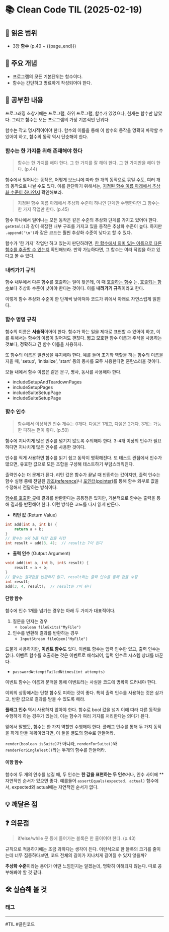 # 📚 Clean Code TIL (2025-02-19)

## 📖 읽은 범위

- 3장 **함수** (p.40 ~ {{page_end}})

## 📌 주요 개념

- 프로그램의 모든 기본단위는 함수이다.
- 함수는 간단하고 명료하게 작성되어야 한다.

## 📖 공부한 내용

프로그래밍 초창기에는 프로그램, 하위 프로그램, 함수가 있었으나, 현재는 함수만 남았다. 그리고 함수는 모든 프로그램의 가장 기본적인 단위다.

함수는 작고 명시적이어야 한다. 함수의 이름을 통해 이 함수의 동작을 명확히 파악할 수 있어야 하고, 함수의 동작 역시 단순해야 한다.

### 함수는 한 가지를 위해 존재해야 한다

> 함수는 한 가지를 해야 한다. 그 한 가지를 잘 해야 한다. 그 한 가지만을 해야 한다. (p.44)

함수에서 일어나는 동작은, 어떻게 보느냐에 따라 한 개의 동작으로 묶일 수도, 여러 개의 동작으로 나뉠 수도 있다. 이를 판단하기 위해서는, <u>지정된 함수 이름 아래에서 추상화 수준이 하나인지</u> 확인해보라.

> 지정된 함수 이름 아래에서 추상화 수준이 하나인 단계만 수행한다면 그 함수는 한 가지 작업만 한다. (p.45)

함수 하나에서 일어나는 모든 동작은 같은 수준의 추상화 단계를 가지고 있어야 한다. `getHtml()`과 같이 복잡한 내부 구조를 가지고 있을 동작은 추상화 수준이 높다. 하지만 `.append('\n')`과 같은 코드는 훨씬 추상화 수준이 낮다고 할 수 있다.

함수가 '한 가지' 작업만 하고 있는지 판단하려면, <u>한 함수에서 의미 있는 이름으로 다른 함수를 추출할 수 있는지</u> 확인해보라. 만약 가능하다면, 그 함수는 여러 작업을 하고 있다고 볼 수 있다.

### 내려가기 규칙

함수 내부에서 다른 함수를 호출하는 일이 잦은데, 이 때 <u>호출하는 함수</u> 는, <u>호출되는 함수</u>보다 추상화 수준이 낮아야 한다는 것이다. 이를 **내려가기 규칙**이라고 한다.

이렇게 함수 추상화 수준이 한 단계씩 낮아져야 코드가 위에서 아래로 자연스럽게 읽힌다.

### 함수 명명 규칙

함수의 이름은 **서술적**이어야 한다. 함수가 하는 일을 제대로 표현할 수 있어야 하고, 이를 위해서는 함수의 이름이 길어져도 괜찮다. 짧고 모호한 함수 이름과 주석을 사용하는 것보다, 정확하고 긴 함수 이름을 사용하자.

또 함수의 이름은 일관성을 유지해야 한다. 예를 들어 초기화 역할을 하는 함수의 이름을 지을 때, 'setup', 'initialize', 'start' 등의 동사를 모두 사용한다면 혼란스러울 것이다.

모듈 내에서 함수 이름은 같은 문구, 명사, 동사를 사용해야 한다. 
- includeSetupAndTeardownPages
- includeSetupPages
- includeSuiteSetupPage
- includeSuiteSetupPage

### 함수 인수

> 함수에서 이상적인 인수 개수는 0개다. 다음은 1개고, 다음은 2개다. 3개는 가능한 피하는 편이 좋다. (p.50)

함수에 지나치게 많은 인수를 넘기지 않도록 주의해야 한다. 3-4개 이상의 인수가 필요하다면 지나치게 많은 인수를 사용한 것이다.

인수를 적게 사용하면 함수를 읽기 쉽고 동작이 명확해진다. 또 테스트 관점에서 인수가 많으면, 유효한 값으로 모든 조합을 구성해 테스트하기 부담스러워진다.

출력인수는 더 문제가 된다. 리턴 값은 함수가 끝날 때 반환하는 값이지만, 출력 인수는 함수 실행 중에 전달된 <u>참조(reference)</u>나 <u>포인터(pointer)</u>를 통해 함수 외부로 값을 수정해서 전달하는 방식이다.

<u>함수를 호출한 곳</u>에 결과를 반환한다는 공통점은 있지만, 기본적으로 함수는 출력을 통해 결과를 반환해야 한다. 이런 방식은 코드를 다시 읽게 만든다.


- **리턴 값** (Return Value)
```cpp
int add(int a, int b) {
    return a + b;
}
// 함수는 a와 b를 더한 값을 리턴
int result = add(3, 4);  // result는 7이 된다

```
- **출력 인수** (Output Argument)
```cpp
void add(int a, int b, int& result) {
    result = a + b;
}
// 함수는 결과값을 반환하지 않고, result라는 출력 인수를 통해 값을 수정
int result;
add(3, 4, result);  // result는 7이 된다

```

#### 단항 함수

함수에 인수 1개를 넘기는 경우는 아래 두 가지가 대표적이다.
1. 질문을 던지는 경우
	- `boolean fileExits("MyFile")`
2. 인수를 변환해 결과를 반환하는 경우
	- `InputStream fileOpen("MyFile")`

드물게 사용하지만, **이벤트 함수**도 있다. 이벤트 함수는 입력 인수만 있고, 출력 인수는 없다. 이벤트 함수를 호출하는 것은 이벤트로 해석되어, 입력 인수로 시스템 상태를 바꾼다. 
- `passwordAttemptFailedNtimes(int attempts)`

이벤트 함수는 이름과 문맥을 통해 이벤트라는 사실을 코드에 명확히 드러내야 한다.

이외의 상황에서는 단항 함수도 피하는 것이 좋다. 특히 출력 인수를 사용하는 것은 삼가고, 반환 값으로 결과를 받을 수 있도록 해라.

**플래그 인수** 역시 사용하지 않아야 한다. 함수로 bool 값을 넘겨 이에 따라 다른 동작을 수행하게 하는 경우가 있는데, 이는 함수가 여러 가지를 처리한다는 의미가 된다.

앞에서 말했듯, 함수는 한 가지 역할만 수행해야 한다. 플래그 인수를 통해 두 가지 동작을 하게 만들 계획이었다면, 이 둘을 별도의 함수로 만들어라.

`render(boolean isSuite)`가 아니라, `renderForSuite()`와 `renderForSingleTest()`라는 두개의 함수를 만들어라.

#### 이항 함수

함수에 두 개의 인수를 넘길 때, 두 인수는 **한 값을 표현하는 두 인수**거나, 인수 사이에 **자연적인 순서가 있으면 좋다. 예를들어 `assertEquals(expected, actual)` 함수에서, expected와 actual에는 자연적인 순서가 없다.



## 💡 깨달은 점


## ❓ 의문점
>  if/else/while 문 등에 들어가는 블록은 한 줄이어야 한다. (p.43)

규칙으로 적용하기에는 조금 과하다는 생각이 든다. 이런식으로 한 블록의 크기를 줄이는데 너무 집중하다보면, 코드 전체의 길이가 지나치게 길어질 수 있지 않을까?

**추상화 수준**이라는 용어가 어떤 느낌인지는 알겠는데, 명확히 이해되지 않는다. 따로 공부해봐야 할 것 같다.

## 🛠️ 실습해 볼 것


### 태그
---
#TIL #클린코드 
